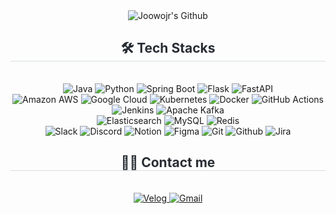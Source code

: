 <div align="center">
  <img
    src="https://capsule-render.vercel.app/api?type=waving&color=ae9c8f&height=240&text=Joowojr's%20Github&animation=&fontColor=fbf0e9&fontSize=60"
    alt="Joowojr's Github"
  />
</div>

<div align="center">
  <h2 style="border-bottom: 1px solid #d8dee4; color: #282d33;">🛠️ Tech Stacks</h2>
  <br />
  <div style="margin: 0 auto; text-align: center;" align="center">
    <!-- 백엔드 -->
    <img src="https://img.shields.io/badge/Java-007396?style=flat-square&logo=Java&logoColor=white" alt="Java" />
    <img src="https://img.shields.io/badge/Python-3776AB?style=flat-square&logo=Python&logoColor=white" alt="Python" />
    <img src="https://img.shields.io/badge/Spring Boot-6DB33F?style=flat-square&logo=Spring Boot&logoColor=white" alt="Spring Boot" />
    <img src="https://img.shields.io/badge/Flask-000000?style=flat-square&logo=Flask&logoColor=white" alt="Flask" />
    <img src="https://img.shields.io/badge/FastAPI-009688?style=flat-square&logo=FastAPI&logoColor=white" alt="FastAPI" />
    <br />
    <!-- 인프라 -->
    <img src="https://img.shields.io/badge/Amazon AWS-232F3E?style=flat-square&logo=Amazon AWS&logoColor=white" alt="Amazon AWS" />
    <img src="https://img.shields.io/badge/Google Cloud-4285F4?style=flat-square&logo=Google Cloud&logoColor=white" alt="Google Cloud" />
    <img src="https://img.shields.io/badge/Kubernetes-326CE5?style=flat-square&logo=Kubernetes&logoColor=white" alt="Kubernetes" />
    <img src="https://img.shields.io/badge/Docker-2496ED?style=flat-square&logo=Docker&logoColor=white" alt="Docker" />
    <img src="https://img.shields.io/badge/GitHub Actions-2088FF?style=flat-square&logo=GitHub Actions&logoColor=white" alt="GitHub Actions" />
    <img src="https://img.shields.io/badge/Jenkins-D24939?style=flat-square&logo=Jenkins&logoColor=white" alt="Jenkins" />
    <img src="https://img.shields.io/badge/Apache Kafka-231F20?style=flat-square&logo=Apache Kafka&logoColor=white" alt="Apache Kafka" />
    <br />
    <!-- DB -->
    <img src="https://img.shields.io/badge/Elasticsearch-005571?style=flat-square&logo=Elasticsearch&logoColor=white" alt="Elasticsearch" />
    <img src="https://img.shields.io/badge/MySQL-4479A1?style=flat-square&logo=MySQL&logoColor=white" alt="MySQL" />
    <img src="https://img.shields.io/badge/Redis-DC382D?style=flat-square&logo=Redis&logoColor=white" alt="Redis" />
    <br />
    <!-- 협업 채널 -->
    <img src="https://img.shields.io/badge/Slack-4A154B?style=flat-square&logo=Slack&logoColor=white" alt="Slack" />
    <img src="https://img.shields.io/badge/Discord-5865F2?style=flat-square&logo=Discord&logoColor=white" alt="Discord" />
    <img src="https://img.shields.io/badge/Notion-000000?style=flat-square&logo=Notion&logoColor=white" alt="Notion" />
    <img src="https://img.shields.io/badge/Figma-F24E1E?style=flat-square&logo=Figma&logoColor=white" alt="Figma" />
    <img src="https://img.shields.io/badge/Git-F05032?style=flat-square&logo=Git&logoColor=white" alt="Git" />
    <img src="https://img.shields.io/badge/Github-181717?style=flat-square&logo=Github&logoColor=white" alt="Github" />
    <img src="https://img.shields.io/badge/Jira-0052CC?style=flat-square&logo=Jira&logoColor=white" alt="Jira" />

  </div>
</div>


<div align="center">
  <h2 style="border-bottom: 1px solid #d8dee4; color: #282d33;">🧑‍💻 Contact me</h2>
  <br />
  <div align="center">
    <a href="https://velog.io/@joowojr">
      <img
        src="https://img.shields.io/badge/Velog-20C997?style=flat-square&logo=Velog&logoColor=white&link=https://velog.io/@joowojr"
        alt="Velog"
      />
    </a>
    <a href="mailto:joowojr@gmail.com">
      <img
        src="https://img.shields.io/badge/Gmail-EA4335?style=flat-square&logo=Gmail&logoColor=white&link=mailto:joowojr@gmail.com"
        alt="Gmail"
      />
    </a>
  </div>
  <br />
  <div align="center"></div>
</div>

